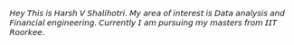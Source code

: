 𝘏𝘦𝘺
𝘛𝘩𝘪𝘴 𝘪𝘴 𝘏𝘢𝘳𝘴𝘩 𝘝 𝘚𝘩𝘢𝘭𝘪𝘩𝘰𝘵𝘳𝘪.
𝘔𝘺 𝘢𝘳𝘦𝘢 𝘰𝘧 𝘪𝘯𝘵𝘦𝘳𝘦𝘴𝘵 𝘪𝘴 𝘋𝘢𝘵𝘢 𝘢𝘯𝘢𝘭𝘺𝘴𝘪𝘴 𝘢𝘯𝘥 𝘍𝘪𝘯𝘢𝘯𝘤𝘪𝘢𝘭 𝘦𝘯𝘨𝘪𝘯𝘦𝘦𝘳𝘪𝘯𝘨. 𝘊𝘶𝘳𝘳𝘦𝘯𝘵𝘭𝘺 𝘐 𝘢𝘮 𝘱𝘶𝘳𝘴𝘶𝘪𝘯𝘨 𝘮𝘺 𝘮𝘢𝘴𝘵𝘦𝘳𝘴 𝘧𝘳𝘰𝘮 𝘐𝘐𝘛 𝘙𝘰𝘰𝘳𝘬𝘦𝘦.
<!--
**Shalihotri/Shalihotri** is a ✨ _special_ ✨ repository because its `README.md` (this file) appears on your GitHub profile.

Here are some ideas to get you started:

- 🔭 I’m currently working on ...
- 🌱 I’m currently learning ...
- 👯 I’m looking to collaborate on ...
- 🤔 I’m looking for help with ...
- 💬 Ask me about ...
- 📫 How to reach me: ...
- 😄 Pronouns: ...
- ⚡ Fun fact: ...
-->

